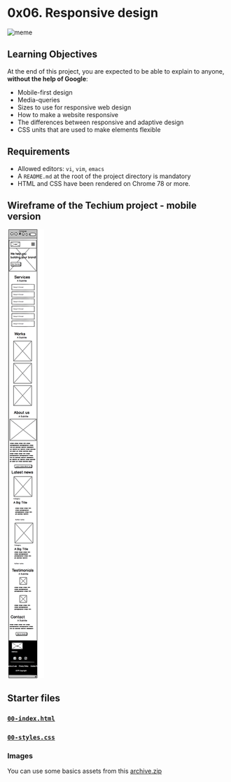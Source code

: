 # 0x06. Responsive design

![meme](https://www.wordpressartandscience.com/wp-content/uploads/2020/07/read-on-my-phone.jpg)

## Learning Objectives
At the end of this project, you are expected to be able to explain to anyone, **without the help of Google**:

- Mobile-first design
- Media-queries
- Sizes to use for responsive web design
- How to make a website responsive
- The differences between responsive and adaptive design
- CSS units that are used to make elements flexible

## Requirements
- Allowed editors: `vi`, `vim`, `emacs`
- A `README.md` at the root of the project directory is mandatory
- HTML and CSS have been rendered on Chrome 78 or more.

## Wireframe of the Techium project - mobile version

![wireframe_mobile_version](./wireframe.png)

## Starter files

### [`00-index.html`](https://github.com/rmarcais/holbertonschool-web_front_end/blob/main/0x06-responsive_design/00-index.html)

### [`00-styles.css`](https://github.com/rmarcais/holbertonschool-web_front_end/blob/main/0x06-responsive_design/00-styles.css)

### Images

You can use some basics assets from this [archive.zip](https://s3.eu-west-3.amazonaws.com/hbtn.intranet/uploads/misc/2020/2/2621c6fd51a58e1d1d5c.zip?X-Amz-Algorithm=AWS4-HMAC-SHA256&X-Amz-Credential=AKIA4MYA5JM5DUTZGMZG%2F20221227%2Feu-west-3%2Fs3%2Faws4_request&X-Amz-Date=20221227T211144Z&X-Amz-Expires=345600&X-Amz-SignedHeaders=host&X-Amz-Signature=75622ceb06c3a16a06593f2c1b24eaaed7356b5f3c83c1a5a650a0715bcb5cdd)
